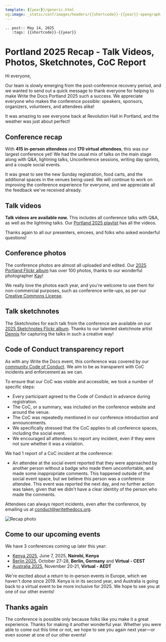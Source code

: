 ```yaml
---
template: {{year}}/generic.html
og:image: _static/conf/images/headers/{{shortcode}}-{{year}}-opengraph.jpg
---
```


```{eval-rst}
.. post:: May 14, 2025
   :tags: {{shortcode}}-{{year}}
```

# Portland 2025 Recap - Talk Videos, Photos, Sketchnotes, CoC Report

Hi everyone,

Our team is slowly emerging from the post-conference recovery period, and we wanted to send out a quick message to thank everyone for helping to make Write the Docs Portland 2025 such a success. We appreciate everyone who makes the conference possible: speakers, sponsors, organizers, volunteers, and attendees alike!

It was amazing to see everyone back at Revolution Hall in Portland, and the weather was just about perfect! 

## Conference recap

With **415 in-person attendees** and **170 virtual attendees**, this was our largest conference yet! We had the usual mix of talks on the main stage along with Q&A, lightning talks, Unconference sessions, writing day sprints, and a couple social events.

It was great to see the new Sunday registration, food carts, and the additional spaces in the venues being used. We will continue to work on improving the conference experience for everyone, and we appreciate all the feedback we've received already.

## Talk videos

**Talk videos are available now.** This includes all conference talks with Q&A, as well as the lightning talks. Our [Portland 2025 playlist](https://www.youtube.com/playlist?list=PLZAeFn6dfHplMbtJtidqFFtL7rt3ASNSR) has all the videos.

Thanks again to all our presenters, emcees, and folks who asked wonderful questions!

## Conference photos

The conference photos are almost all uploaded and edited. Our [2025 Portland Flickr album](https://www.flickr.com/photos/writethedocs/albums/72177720325861452/) has over 100 photos, thanks to our wonderful photographer [Kay](https://www.instagram.com/goatladykay/)! 

We really love the photos each year, and you're welcome to use them for non-commercial purposes, such as conference write-ups, as per our [Creative Commons License](https://creativecommons.org/licenses/by-nc-sa/2.0/).

## Talk sketchnotes

The Sketchnotes for each talk from the conference are available on our [2025 Sketchnotes Flickr album](https://www.flickr.com/photos/writethedocs/albums/72177720325990264). Thanks to our talented sketchnote artist [Dennis](https://dennissdawson.wixsite.com/mr--dawson/portfolio) for capturing the talks in such a creative way!

## Code of Conduct transparency report

As with any Write the Docs event, this conference was covered by our [community Code of Conduct](https://www.writethedocs.org/code-of-conduct/). We aim to be as transparent with CoC incidents and enforcement as we can.

To ensure that our CoC was visible and accessible, we took a number of specific steps:

- Every participant agreed to the Code of Conduct in advance during registration.
- The CoC, or a summary, was included on the conference website and around the venue.
- The CoC was repeatedly mentioned in our conference introduction and announcements.
- We specifically stressed that the CoC applies to all conference spaces, including the social event.
- We encouraged all attendees to report any incident, even if they were not sure whether it was a violation.

We had 1 report of a CoC incident at the conference:

- An attendee at the social event reported that they were approached by another person without a badge who made them uncomfortable, and made some inappropriate comments. This happened outside of the social event space, but we believe this person was a conference attendee. This event was reported the next day, and no further action was taken, given that we didn't have a clear identity of the person who made the comments.

Attendees can always report incidents, even after the conference, by emailing us at [conduct@writethedocs.org](mailto:conduct@writethedocs.org).

![Recap photo](/_static/conf/images/pics/2025/recap-2025.jpg)

## Come to our upcoming events

We have 3 conferences coming up later this year:

- [Kenya 2025](http://www.writethedocs.org/conf/kenya/2025/), June 7, 2025, **Nairobi, Kenya**
- [Berlin 2025](http://www.writethedocs.org/conf/berlin/2025/), October 27-28, **Berlin, Germany** and **Virtual - CEST**
- [Australia 2025](http://www.writethedocs.org/conf/australia/2025/), November 20-21, **Virtual - AEDT**

We're excited about a return to in-person events in Europe, which we haven't done since 2019. Kenya is in its second year, and Australia is going back to a virtual event to be more inclusive for 2025. We hope to see you at one of our other events!

## Thanks again

The conference is possible only because folks like you make it a great experience. Thanks for making it another wonderful year. Whether you were able to come out this time or not, we hope to see you again next year—or even sooner at one of our other events!
